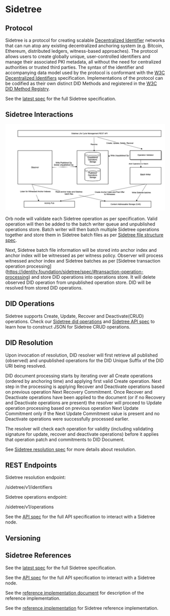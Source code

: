 # Sidetree

## Protocol

Sidetree is a protocol for creating scalable [Decentralized Identifier](https://w3c.github.io/did-core/) networks 
that can run atop any existing decentralized anchoring system (e.g. Bitcoin, Ethereum, distributed ledgers, 
witness-based approaches). The protocol allows users to create globally unique, user-controlled identifiers 
and manage their associated PKI metadata, all without the need for centralized authorities or trusted third parties. 
The syntax of the identifier and accompanying data model used by the protocol is conformant with the 
[W3C Decentralized Identifiers](https://w3c.github.io/did-core/) specification. 
Implementations of the protocol can be codified as their own distinct DID Methods and registered in the 
[W3C DID Method Registry](https://w3c.github.io/did-spec-registries/#did-methods).

See the [latest spec](https://identity.foundation/sidetree/spec/) <span></span> for the full Sidetree specification.

## Sidetree Interactions

![Sidetree Interactions Diagram](sidetree-interactions.png)

Orb node will validate each Sidetree operation as per specification. Valid operation will then be added 
to the batch writer queue and unpublished operations store. Batch writer will then batch multiple Sidetree 
operations together and store them in Sidetree batch files as per 
[Sidetree file structure spec](https://identity.foundation/sidetree/spec/#file-structures). 

Next, Sidetree batch file information will be stored into anchor index and anchor index will be witnessed 
as per witness policy. Observer will process witnessed anchor index and Sidetree batches as per 
[Sidetree transaction operation processing] (https://identity.foundation/sidetree/spec/#transaction-operation-processing) 
and store DID operations into operations store.  It will delete observed DID operation from unpublished operation store.
DID will be resolved from stored DID operations.

## DID Operations

Sidetree supports Create, Update, Recover and Deactivate(CRUD) operations. 
Check our [Sidetree did operations](https://identity.foundation/sidetree/spec/#did-operations) and 
[Sidetree API spec](https://identity.foundation/sidetree/api/) to learn how to construct JSON for Sidetree CRUD operations.

## DID Resolution

Upon invocation of resolution, DID resolver will first retrieve all published (observed) and unpublished operations 
for the DID Unique Suffix of the DID URI being resolved.

DID document processing starts by iterating over all Create operations (ordered by anchoring time) and applying 
first valid Create operation. 
Next step in the processing is applying Recover and Deactivate operations based on previous operation Next Recovery Commitment. 
Once Recover and Deactivate operations have been applied to the document (or if no Recovery and Deactivate operations are present) 
the resolver will proceed to Update operation processing based on previous operation Next Update Commitment only if 
the Next Update Commitment value is present and no Deactivate operations were successfully processed earlier.

The resolver will check each operation for validity (including validating signature for update, recover and deactivate operations) 
before it applies that operation patch and commitments to DID Document.

See [Sidetree resolution spec](https://identity.foundation/sidetree/spec/#resolution) for more details about resolution.

## REST Endpoints

Sidetree resolution endpoint:

/sidetree/v1/identifiers

Sidetree operations endpoint:

/sidetree/v1/operations

See the [API spec](https://identity.foundation/sidetree/api/) for the full API specification to interact with a Sidetree node.

## Versioning

## Sidetree References

See the [latest spec](https://identity.foundation/sidetree/spec/) for the full Sidetree specification.

See the [API spec](https://identity.foundation/sidetree/api/) for the full API specification to interact with a Sidetree node.

See the [reference implementation document](https://github.com/decentralized-identity/sidetree/blob/master/docs/core.md) for description of the reference implementation.

See the [reference implementation](https://github.com/decentralized-identity/sidetree) for Sidetree reference implementation.


